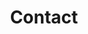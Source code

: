 ---
title: "Contact"
description: "this is a meta description"

office:
  title: "Central Office"
  mobile: "+48 793 594 545"
  email: "jackiewicz.michal@wp.pl"
  location: "Warsaw, Poland"
  content: "PRESTIGE-OFFICE"

# registration data
registration:
  company_name: "PRESTIGE-OFFICE"
  address: "Ul. Księcia Janusza 42/m3, 01-452 Warszawa"
  nip: "526 282 63 99"
  regon: "385424718"
  court: "Sąd Rejonowy dla M. St. Warszawy w Warszawie, XIV Wydział Gospodarczy"
  bank:
    name: "Bank Millennium SA"
    account_number: "85 1160 2202 0000 0004 5747 0480"

# opening hour
opennig_hour:
  title: "Opening Hours"
  day_time:
    - "Monday: 9:00 – 19:00"
    - "Tuesday: 9:00 – 19:00"
    - "Wednesday: 9:00 – 19:00"
    - "Thursday: 9:00 – 19:00"
    - "Friday: 9:00 – 19:00"
    - "Saturday: 9:00 – 19:00"
    - "Sunday: 9:00 – 19:00"

draft: false
---